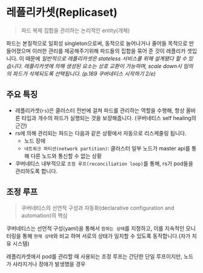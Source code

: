 # 레플리카셋(Replicaset)
> 파드 복제 집합을 관리하는 논리적인 entity(개체)

파드는 본질적으로 일회성 singleton으로써, 동적으로 늘어나거나 줄어들 목적으로 만들어졌으며 이러한 관리를 제공해주기위해 파드들의 집합을 묶어 준 것이 레플리카 셋입니다. 이 때문에 *일반적으로 레플리카셋은 stateless 서비스를 위해 설계됐다 할 수 있습니다. 레플리카셋에 의해 생성된 요소는 상호 교환이 가능하며, scale down시 임의의 파드가 삭제되도록 선택됩니다. (p.169 쿠버네티스 시작하기 2/e)*  

## 주요 특징

- 레플리카셋(`rs`)은 클러스터 전반에 걸쳐 파드를 관리하는 역할을 수행해, 항상 올바른 타입과 개수의 파드가 실행되는 것을 보장해줍니다. (쿠버네티스 self healing의 근간)
- rs에 의해 관리되는 파드는 다음과 같은 상황에서 자동으로 리스케줄링 됩니다.
  - 노드 장애
  - `네트워크 파티션(network partition)`: 클러스터 일부 노드가 master api를 통해 다른 노드와 통신할 수 없는 상황
- 쿠버네티스 내부적으로 `조정 루프(reconciliation loop)`를 통해, rs가 pod들을 관리하도록 합니다.

## 조정 루프
> 쿠버네티스의 선언적 구성과 자동화(declarative configuration and automation)의 핵심

쿠버네티스는 선언적 구성(yaml)을 통해서 `원하는 상태`를 지정하고, 이를 지속적인 모니터링을 통해 `현재 상태`와 비교 하며 서로의 상태가 일치할 수 있도록 동작합니다.(자가 치유 시스템)

레플리카셋에서 pod를 관리할 때 사용되는 조정 루프는 간단한 단일 루프이지만, 노드가 사라지거나 장애가 발생했을 경우 



